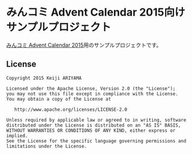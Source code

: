 # みんコミ Advent Calendar 2015向け サンプルプロジェクト

[みんコミ Advent Calendar 2015](http://qiita.com/advent-calendar/2015/mincomi)用のサンプルプロジェクトです。


## License

    Copyright 2015 Keiji ARIYAMA

    Licensed under the Apache License, Version 2.0 (the "License");
    you may not use this file except in compliance with the License.
    You may obtain a copy of the License at

       http://www.apache.org/licenses/LICENSE-2.0

    Unless required by applicable law or agreed to in writing, software
    distributed under the License is distributed on an "AS IS" BASIS,
    WITHOUT WARRANTIES OR CONDITIONS OF ANY KIND, either express or implied.
    See the License for the specific language governing permissions and
    limitations under the License.
